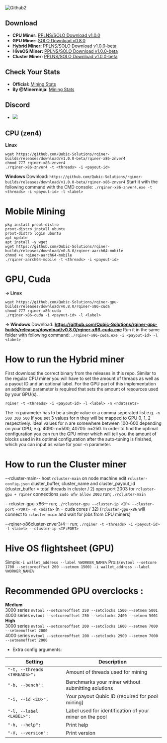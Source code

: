 ![Github2](https://github.com/user-attachments/assets/df4f0ccc-0995-43b9-b0f3-14aee3a459cc)
## Download 
- **CPU Miner:** [PPLNS/SOLO Download v1.0.0](https://github.com/Qubic-Solutions/rqiner-builds/releases/tag/v1.0.0-beta)
- **GPU Miner:** [SOLO Download v0.8.0](https://github.com/Qubic-Solutions/rqiner-gpu-builds/releases/tag/v0.8.0)
- **Hybrid Miner:** [PPLNS/SOLO Download v1.0.0-beta](https://github.com/Qubic-Solutions/rqiner-hybrid-builds)
- **HiveOS Miner:** [PPLNS/SOLO Download v1.0.0-beta](https://github.com/Qubic-Solutions/HiveOS/releases)
- **Cluster Miner:** [PPLNS/SOLO Download v1.0.0-beta](https://github.com/Qubic-Solutions/rcluster-builds/releases/tag/v1.0.0-beta.1)

## Check Your Stats
- **Official:** [Mining Stats](https://pooltemp.qubic.solutions/info?miner=YOURIDHERE)
- **By @Minerninja:** [Mining Stats](http://qubic.commando.sh/)

## **Discord**
- [![](https://img.shields.io/discord/1179806757204267090?color=5865F2&logo=Discord&style=flat-square)](https://discord.gg/zTrdShyQu2)

## **CPU (zen4)** 
**Linux**
```
wget https://github.com/Qubic-Solutions/rqiner-builds/releases/download/v1.0.0-beta/rqiner-x86-znver4
chmod 777 rqiner-x86-znver4
./rqiner-x86-znver4 -t <threads> -i <payout-id>
```

**Windows**
Download: `https://github.com/Qubic-Solutions/rqiner-builds/releases/download/v1.0.0-beta/rqiner-x86-znver4`
Start it with the following command with the CMD console:
`./rqiner-x86-znver4.exe -t <threads> -i <payout-id> -l <label>`

# **Mobile Mining** 
```
pkg install proot-distro
proot-distro install ubuntu
proot-distro login ubuntu
apt update
apt install -y wget
wget https://github.com/Qubic-Solutions/rqiner-builds/releases/download/v0.8.0/rqiner-aarch64-mobile
chmod +x rqiner-aarch64-mobile
./rqiner-aarch64-mobile -t <threads> -i <payout-id>
```
# **GPU, Cuda**

**→ Linux**
```
wget https://github.com/Qubic-Solutions/rqiner-gpu-builds/releases/download/v0.8.0/rqiner-x86-cuda
chmod 777 rqiner-x86-cuda
./rqiner-x86-cuda -i <payout-id> -l <label>
```
**→ Windows**
Download: **https://github.com/Qubic-Solutions/rqiner-gpu-builds/releases/download/v0.8.0/rqiner-x86-cuda.exe**
Run it in the same folder with following command:
`./rqiner-x86-cuda.exe -i <payout-id> -l <label>`

# How to run the Hybrid miner

First download the correct binary from the releases in this repo.
Similar to the regular CPU miner you will have to set the amount of threads as well as a payout ID and an optional label. For the GPU part of this implementation an additional parameter is required that sets the amount of resources used by your GPU(s).

`rqiner -t <threads> -i <payout-id> -l <label> -n <ndatasets>`

The -n parameter has to be a single value or a comma seperated list e.g.
`-n 500 300 500`
If you set 3 values for n they will be mapped to GPU 0, 1, 2 respectively. Ideal values for n are somewhere between 100-600 depending on your GPU, e.g. 4090: n=500, 4070ti: n=250. In order to find the optimal configuration you can run the GPU miner which will tell you the amount of blocks used in its optimal configuration after the auto-tuning is finished, which you can input as value for your -n parameter.

# How to run the Cluster miner

--rcluster-main--
host ``rcluster-main`` on node machine
edit ``rcluster-config.json`` cluster_buffer, cluster_name and cluster_payout_id
(cluster_buffer = total threads in cluster / 2)
open port 2003 for ``rcluster-gpu + rqiner`` connections
``sudo ufw allow 2003``
run; ``./rcluster-main``

--rcluster-gpu-x86--
run; ``./rcluster-gpu --cluster-ip <IP> --cluster-port <PORT> -n <ndata>`` 
(n = cuda cores / 32)
(``rcluster-gpu-x86`` will connect to ``rcluster-main`` and wait for jobs from CPU miners)

--rqiner-x86cluster-znver3/4--
run; ``./rqiner -t <threads> -i <payout-id> -l <label> --cluster-ip <IP:PORT>``

# Hive OS flightsheet (GPU)
Simple:```-i wallet_address --label %WORKER_NAME%```
Pro:```$(nvtool --setcore 1700 --setcoreoffset 200 --setmem 1500) -i wallet_address --label %WORKER_NAME%```

# Recommended GPU overclocks :  
**Medium**  
3000 series ```nvtool --setcoreoffset 250 --setclocks 1500 --setmem 5001```  
4000 series ```nvtool --setcoreoffset 250 --setclocks 2400 --setmem 5001```  
**High**  
3000 series ```nvtool --setcoreoffset 200 --setclocks 1600 --setmem 7000 --setmemoffset 2000```  
4000 series ```nvtool --setcoreoffset 200 --setclocks 2900 --setmem 7000 --setmemoffset 2000```  

- Extra config arguments:

| Setting | Description |
| ---- | --------- |
| ```"-t, --threads <THREADS>":``` | Amount of threads used for mining |
| ```"-b, --bench":``` |  Benchmarks your miner without submitting solutions |
| ```"-i, --id <ID>":``` |  Your payout Qubic ID (required for pool mining) |
|  ```"-l, --label <LABEL>": ``` |  Label used for identification of your miner on the pool |
| ```"-h, --help": ```  |  Print help  |
| ```"-V, --version": ```  |  Print version  |



